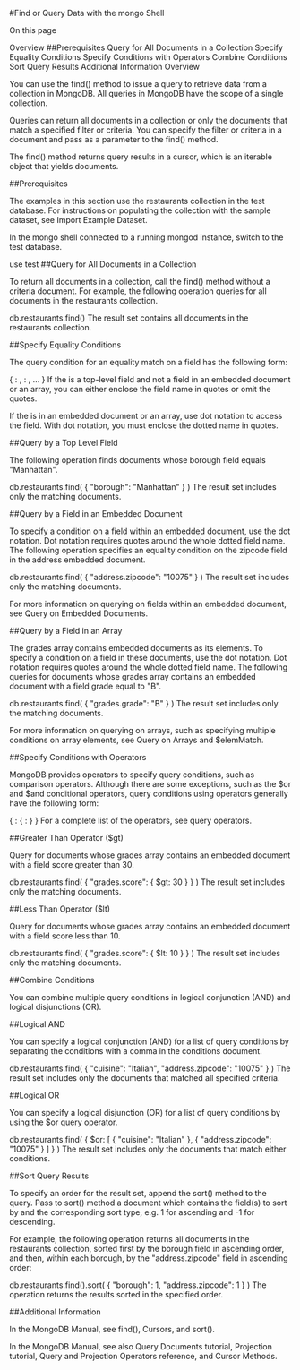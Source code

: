 #Find or Query Data with the mongo Shell

On this page

Overview
##Prerequisites
Query for All Documents in a Collection
Specify Equality Conditions
Specify Conditions with Operators
Combine Conditions
Sort Query Results
Additional Information
Overview

You can use the find() method to issue a query to retrieve data from a collection in MongoDB. All queries in MongoDB have the scope of a single collection.

Queries can return all documents in a collection or only the documents that match a specified filter or criteria. You can specify the filter or criteria in a document and pass as a parameter to the find() method.

The find() method returns query results in a cursor, which is an iterable object that yields documents.

##Prerequisites

The examples in this section use the restaurants collection in the test database. For instructions on populating the collection with the sample dataset, see Import Example Dataset.

In the mongo shell connected to a running mongod instance, switch to the test database.

use test
##Query for All Documents in a Collection

To return all documents in a collection, call the find() method without a criteria document. For example, the following operation queries for all documents in the restaurants collection.

db.restaurants.find()
The result set contains all documents in the restaurants collection.

##Specify Equality Conditions

The query condition for an equality match on a field has the following form:

{ <field1>: <value1>, <field2>: <value2>, ... }
If the <field> is a top-level field and not a field in an embedded document or an array, you can either enclose the field name in quotes or omit the quotes.

If the <field> is in an embedded document or an array, use dot notation to access the field. With dot notation, you must enclose the dotted name in quotes.

##Query by a Top Level Field

The following operation finds documents whose borough field equals "Manhattan".

db.restaurants.find( { "borough": "Manhattan" } )
The result set includes only the matching documents.

##Query by a Field in an Embedded Document

To specify a condition on a field within an embedded document, use the dot notation. Dot notation requires quotes around the whole dotted field name. The following operation specifies an equality condition on the zipcode field in the address embedded document.

db.restaurants.find( { "address.zipcode": "10075" } )
The result set includes only the matching documents.

For more information on querying on fields within an embedded document, see Query on Embedded Documents.

##Query by a Field in an Array

The grades array contains embedded documents as its elements. To specify a condition on a field in these documents, use the dot notation. Dot notation requires quotes around the whole dotted field name. The following queries for documents whose grades array contains an embedded document with a field grade equal to "B".

db.restaurants.find( { "grades.grade": "B" } )
The result set includes only the matching documents.

For more information on querying on arrays, such as specifying multiple conditions on array elements, see Query on Arrays and $elemMatch.

##Specify Conditions with Operators

MongoDB provides operators to specify query conditions, such as comparison operators. Although there are some exceptions, such as the $or and $and conditional operators, query conditions using operators generally have the following form:

{ <field1>: { <operator1>: <value1> } }
For a complete list of the operators, see query operators.

##Greater Than Operator ($gt)

Query for documents whose grades array contains an embedded document with a field score greater than 30.

db.restaurants.find( { "grades.score": { $gt: 30 } } )
The result set includes only the matching documents.

##Less Than Operator ($lt)

Query for documents whose grades array contains an embedded document with a field score less than 10.

db.restaurants.find( { "grades.score": { $lt: 10 } } )
The result set includes only the matching documents.

##Combine Conditions

You can combine multiple query conditions in logical conjunction (AND) and logical disjunctions (OR).

##Logical AND

You can specify a logical conjunction (AND) for a list of query conditions by separating the conditions with a comma in the conditions document.

db.restaurants.find( { "cuisine": "Italian", "address.zipcode": "10075" } )
The result set includes only the documents that matched all specified criteria.

##Logical OR

You can specify a logical disjunction (OR) for a list of query conditions by using the $or query operator.

db.restaurants.find(
   { $or: [ { "cuisine": "Italian" }, { "address.zipcode": "10075" } ] }
)
The result set includes only the documents that match either conditions.

##Sort Query Results

To specify an order for the result set, append the sort() method to the query. Pass to sort() method a document which contains the field(s) to sort by and the corresponding sort type, e.g. 1 for ascending and -1 for descending.

For example, the following operation returns all documents in the restaurants collection, sorted first by the borough field in ascending order, and then, within each borough, by the "address.zipcode" field in ascending order:

db.restaurants.find().sort( { "borough": 1, "address.zipcode": 1 } )
The operation returns the results sorted in the specified order.

##Additional Information

In the MongoDB Manual, see find(), Cursors, and sort().

In the MongoDB Manual, see also Query Documents tutorial, Projection tutorial, Query and Projection Operators reference, and Cursor Methods.

